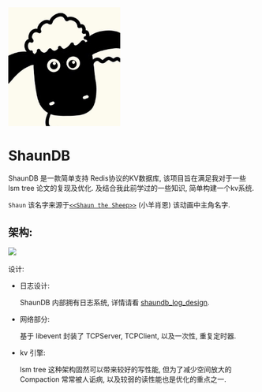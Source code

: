 <div align=left> <img src="doc/image/shaundb_icon.jpg" width = 45%>

# ShaunDB

ShaunDB 是一款简单支持 Redis协议的KV数据库, 该项目旨在满足我对于一些 lsm tree 论文的复现及优化. 及结合我此前学过的一些知识, 简单构建一个kv系统.

```Shaun``` 该名字来源于[```<<Shaun the Sheep>>```](https://zh.wikipedia.org/zh-hant/%E5%B0%8F%E7%BE%8A%E8%82%96%E6%81%A9) (小羊肖恩) 该动画中主角名字.

## 架构:
![](/doc/image/shaundb_design.png)

设计:
- 日志设计:
  
  ShaunDB 内部拥有日志系统, 详情请看 [shaundb_log_design](/doc/log_design_cn.md).

- 网络部分:

  基于 libevent 封装了 TCPServer, TCPClient, 以及一次性, 重复定时器.

- kv 引擎:

  lsm tree 这种架构固然可以带来较好的写性能, 但为了减少空间放大的Compaction 常常被人诟病, 以及较弱的读性能也是优化的重点之一.
  